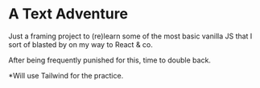 # A Text Adventure

Just a framing project to (re)learn some of the most basic vanilla JS that I sort of blasted by on my way to React & co.

After being frequently punished for this, time to double back.

*Will use Tailwind for the practice.
